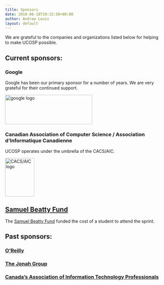 ```yaml
---
title: Sponsors
date: 2010-06-18T19:15:58+00:00
author: Andrew Louis
layout: default
---
```

We are grateful to the companies and organizations listed below for helping to make UCOSP possible.

## Current sponsors:

### Google

Google has been our primary sponsor for a number of years.  We are very grateful for their continued support.

[<img title="Google" src="{{site.url}}/assets/img/googlelogo_color_284x96dp.png" alt="google logo" width="284" height="96"/>](http://www.google.com)

### Canadian Association of Computer Science / Association d&#8217;Informatique Canadienne

UCOSP operates under the umbrella of the CACS/AIC.

[<img title="CACS" src="{{site.url}}/assets/img/cacs_logo.png" alt="CACS/AIC logo" width="95" height="125" />](http://cacsaic.org/)

## <a href="https://www.samuelbeattyfund.org/">Samuel Beatty Fund</a>

The <a href="https://www.samuelbeattyfund.org/">Samuel Beatty Fund</a> funded the cost of a student to attend the sprint.

## Past sponsors:

### <a href="http://www.oreily.com/">O&#8217;Reilly</a>


### <a href="https://www.jonahgroup.com">The Jonah Group</a>


### <a href="http://www.cips.ca/">Canada’s Association of Information Technology Professionals</a>


